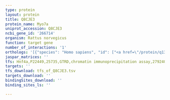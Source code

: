 ```yaml
---
type: protein
layout: protein
title: Q8CJE3
protein_name: Myo7a
uniprot_accession: Q8CJE3
ncbi_gene_id: '266714'
organism: Rattus norvegicus
function: target gene
number_of_interactions: '1'
orthologs: '[{"species": "Homo sapiens", "id": ["<a href=\"/protein/q13402\">Q13402</a>"]}, {"species": "Danio rerio", "id": ["Q9DGG8"]}, {"species": "Mus musculus", "id": ["<a href=\"/protein/p97479\">P97479</a>"]}, {"species": "Caenorhabditis elegans", "id": ["<a href=\"/protein/p91443\">P91443</a>"]}, {"species": "Drosophila melanogaster", "id": ["<a href=\"/protein/q9v3z6\">Q9V3Z6</a>"]}]'
jaspar_matrices: ''
tfs: Hnf4a,P22449,25735,GTRD,chromatin immunoprecipitation assay,27924024%5Buid%5D,No
targets: ''
tfs_download: tfs_of_Q8CJE3.tsv
targets_download: ''
bindingSites_download: ''
binding_sites_ls: ''

---
```

